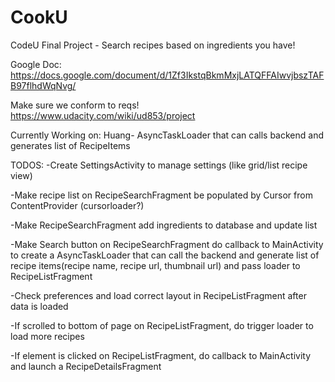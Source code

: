 # CookU
CodeU Final Project - Search recipes based on ingredients you have!

Google Doc: https://docs.google.com/document/d/1Zf3IkstqBkmMxjLATQFFAIwvjbszTAFB97flhdWqNvg/

Make sure we conform to reqs! https://www.udacity.com/wiki/ud853/project

Currently Working on:
Huang- AsyncTaskLoader that can calls backend and generates list of RecipeItems

TODOS:
-Create SettingsActivity to manage settings (like grid/list recipe view)

-Make recipe list on RecipeSearchFragment be populated by Cursor from ContentProvider (cursorloader?)

-Make RecipeSearchFragment add ingredients to database and update list

-Make Search button on RecipeSearchFragment do callback to MainActivity to create a AsyncTaskLoader that can call the backend and generate list of recipe items(recipe name, recipe url, thumbnail url) and pass loader to RecipeListFragment

-Check preferences and load correct layout in RecipeListFragment after data is loaded

-If scrolled to bottom of page on RecipeListFragment, do trigger loader to load more recipes

-If element is clicked on RecipeListFragment, do callback to MainActivity and launch a RecipeDetailsFragment
